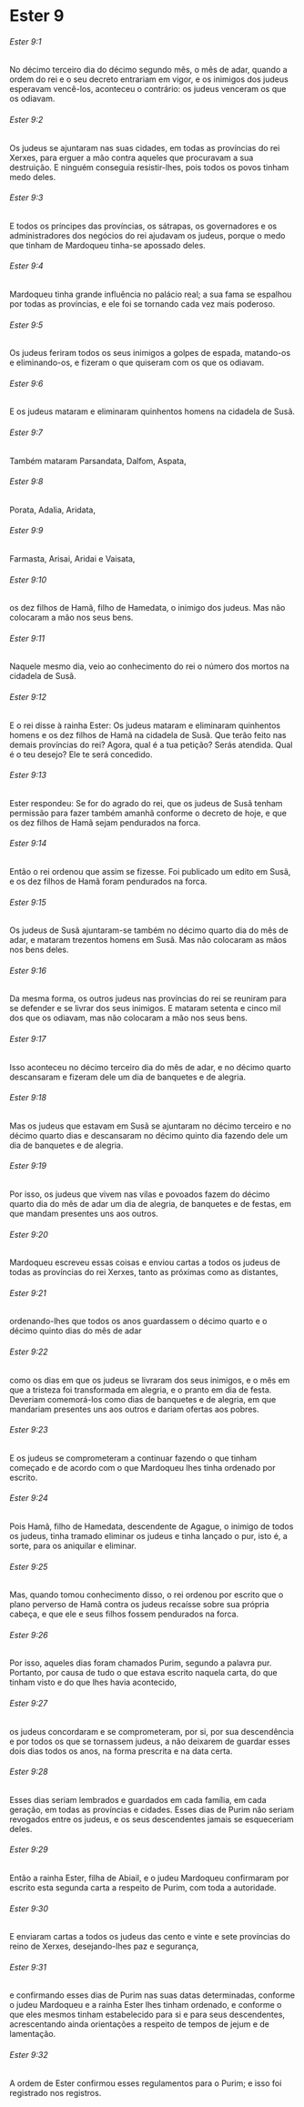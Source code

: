 # Ester 9

###### Ester 9:1

No décimo terceiro dia do décimo segundo mês, o mês de adar, quando a ordem do rei e o seu decreto entrariam em vigor, e os inimigos dos judeus esperavam vencê-los, aconteceu o contrário: os judeus venceram os que os odiavam.

###### Ester 9:2

Os judeus se ajuntaram nas suas cidades, em todas as províncias do rei Xerxes, para erguer a mão contra aqueles que procuravam a sua destruição. E ninguém conseguia resistir-lhes, pois todos os povos tinham medo deles.

###### Ester 9:3

E todos os príncipes das províncias, os sátrapas, os governadores e os administradores dos negócios do rei ajudavam os judeus, porque o medo que tinham de Mardoqueu tinha-se apossado deles.

###### Ester 9:4

Mardoqueu tinha grande influência no palácio real; a sua fama se espalhou por todas as províncias, e ele foi se tornando cada vez mais poderoso.

###### Ester 9:5

Os judeus feriram todos os seus inimigos a golpes de espada, matando-os e eliminando-os, e fizeram o que quiseram com os que os odiavam.

###### Ester 9:6

E os judeus mataram e eliminaram quinhentos homens na cidadela de Susã.

###### Ester 9:7

Também mataram Parsandata, Dalfom, Aspata,

###### Ester 9:8

Porata, Adalia, Aridata,

###### Ester 9:9

Farmasta, Arisai, Aridai e Vaisata,

###### Ester 9:10

os dez filhos de Hamã, filho de Hamedata, o inimigo dos judeus. Mas não colocaram a mão nos seus bens.

###### Ester 9:11

Naquele mesmo dia, veio ao conhecimento do rei o número dos mortos na cidadela de Susã.

###### Ester 9:12

E o rei disse à rainha Ester: Os judeus mataram e eliminaram quinhentos homens e os dez filhos de Hamã na cidadela de Susã. Que terão feito nas demais províncias do rei? Agora, qual é a tua petição? Serás atendida. Qual é o teu desejo? Ele te será concedido.

###### Ester 9:13

Ester respondeu: Se for do agrado do rei, que os judeus de Susã tenham permissão para fazer também amanhã conforme o decreto de hoje, e que os dez filhos de Hamã sejam pendurados na forca.

###### Ester 9:14

Então o rei ordenou que assim se fizesse. Foi publicado um edito em Susã, e os dez filhos de Hamã foram pendurados na forca.

###### Ester 9:15

Os judeus de Susã ajuntaram-se também no décimo quarto dia do mês de adar, e mataram trezentos homens em Susã. Mas não colocaram as mãos nos bens deles.

###### Ester 9:16

Da mesma forma, os outros judeus nas províncias do rei se reuniram para se defender e se livrar dos seus inimigos. E mataram setenta e cinco mil dos que os odiavam, mas não colocaram a mão nos seus bens.

###### Ester 9:17

Isso aconteceu no décimo terceiro dia do mês de adar, e no décimo quarto descansaram e fizeram dele um dia de banquetes e de alegria.

###### Ester 9:18

Mas os judeus que estavam em Susã se ajuntaram no décimo terceiro e no décimo quarto dias e descansaram no décimo quinto dia fazendo dele um dia de banquetes e de alegria.

###### Ester 9:19

Por isso, os judeus que vivem nas vilas e povoados fazem do décimo quarto dia do mês de adar um dia de alegria, de banquetes e de festas, em que mandam presentes uns aos outros.

###### Ester 9:20

Mardoqueu escreveu essas coisas e enviou cartas a todos os judeus de todas as províncias do rei Xerxes, tanto as próximas como as distantes,

###### Ester 9:21

ordenando-lhes que todos os anos guardassem o décimo quarto e o décimo quinto dias do mês de adar

###### Ester 9:22

como os dias em que os judeus se livraram dos seus inimigos, e o mês em que a tristeza foi transformada em alegria, e o pranto em dia de festa. Deveriam comemorá-los como dias de banquetes e de alegria, em que mandariam presentes uns aos outros e dariam ofertas aos pobres.

###### Ester 9:23

E os judeus se comprometeram a continuar fazendo o que tinham começado e de acordo com o que Mardoqueu lhes tinha ordenado por escrito.

###### Ester 9:24

Pois Hamã, filho de Hamedata, descendente de Agague, o inimigo de todos os judeus, tinha tramado eliminar os judeus e tinha lançado o pur, isto é, a sorte, para os aniquilar e eliminar.

###### Ester 9:25

Mas, quando tomou conhecimento disso, o rei ordenou por escrito que o plano perverso de Hamã contra os judeus recaísse sobre sua própria cabeça, e que ele e seus filhos fossem pendurados na forca.

###### Ester 9:26

Por isso, aqueles dias foram chamados Purim, segundo a palavra pur. Portanto, por causa de tudo o que estava escrito naquela carta, do que tinham visto e do que lhes havia acontecido,

###### Ester 9:27

os judeus concordaram e se comprometeram, por si, por sua descendência e por todos os que se tornassem judeus, a não deixarem de guardar esses dois dias todos os anos, na forma prescrita e na data certa.

###### Ester 9:28

Esses dias seriam lembrados e guardados em cada família, em cada geração, em todas as províncias e cidades. Esses dias de Purim não seriam revogados entre os judeus, e os seus descendentes jamais se esqueceriam deles.

###### Ester 9:29

Então a rainha Ester, filha de Abiail, e o judeu Mardoqueu confirmaram por escrito esta segunda carta a respeito de Purim, com toda a autoridade.

###### Ester 9:30

E enviaram cartas a todos os judeus das cento e vinte e sete províncias do reino de Xerxes, desejando-lhes paz e segurança,

###### Ester 9:31

e confirmando esses dias de Purim nas suas datas determinadas, conforme o judeu Mardoqueu e a rainha Ester lhes tinham ordenado, e conforme o que eles mesmos tinham estabelecido para si e para seus descendentes, acrescentando ainda orientações a respeito de tempos de jejum e de lamentação.

###### Ester 9:32

A ordem de Ester confirmou esses regulamentos para o Purim; e isso foi registrado nos registros.

